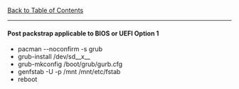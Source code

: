 [Back to Table of Contents](README.md)
***

#### Post packstrap applicable to BIOS or UEFI Option __1__

* pacman --noconfirm -s grub
* grub-install /dev/sd__x__
* grub-mkconfig  /boot/grub/gurb.cfg
* genfstab -U -p /mnt /mnt/etc/fstab
* reboot

